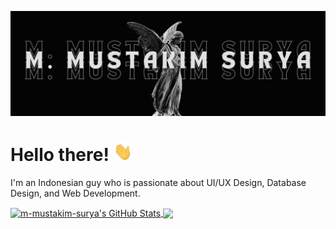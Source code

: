 [![Header](https://github.com/m-mustakim-surya/m-mustakim-surya/blob/main/header-takim.png)](https://takimsurya.vercel.app)

# Hello there! <img src="https://github.com/m-mustakim-surya/m-mustakim-surya/blob/main/wave.gif" width="30px" height="30px" />

I'm an Indonesian guy who is passionate about UI/UX Design, Database Design, and Web Development.

<a href="https://github.com/m-mustakim-surya/m-mustakim-surya">
  <img align="center" src="https://github-readme-stats-eight-theta.vercel.app/api?username=m-mustakim-surya&show_icons=true&line_height=27&count_private=true&theme=slateorange" alt="m-mustakim-surya's GitHub Stats" />
</a>
<a href="https://github.com/m-mustakim-surya/m-mustakim-surya">
  <img align="center" src="https://github-readme-stats.vercel.app/api/top-langs/?username=m-mustakim-surya&hide_progress=true&hide=scss,tex&langs_count=4&theme=&theme=slateorange" />
</a>
